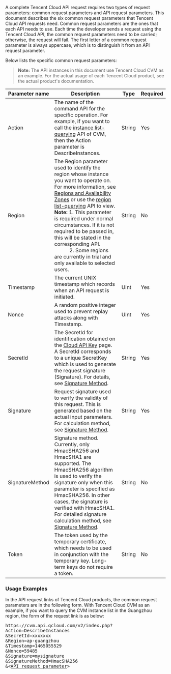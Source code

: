 A complete Tencent Cloud API request requires two types of request parameters: common request parameters and API request parameters. This document describes the six common request parameters that Tencent Cloud API requests need.
Common request parameters are the ones that each API needs to use. Each time the developer sends a request using the Tencent Cloud API, the common request parameters need to be carried; otherwise, the request will fail. The first letter of a common request parameter is always uppercase, which is to distinguish it from an API request parameter.

Below lists the specific common request parameters:
>**Note:**
>The API instances in this document use Tencent Cloud CVM as an example. For the actual usage of each Tencent Cloud product, see the actual product's documentation.

| Parameter name | Description | Type | Required |
|---------|---------|---------|---------|
| Action | The name of the command API for the specific operation. For example, if you want to call the [instance list-querying](https://intl.cloud.tencent.com/document/api/213/9388) API of CVM, then the Action parameter is DescribeInstances. | String | Yes |
| Region | The Region parameter used to identify the region whose instance you want to operate on. For more information, see [Regions and Availability Zones](https://intl.cloud.tencent.com/document/product/213/6091) or use the [region list-querying](https://intl.cloud.tencent.com/document/api/213/9456) API to view. <br>**Note:** 1. This parameter is required under normal circumstances. If it is not required to be passed in, this will be stated in the corresponding API. <br>&nbsp;&nbsp;&nbsp;&nbsp;&nbsp;&nbsp;&nbsp;&nbsp;&nbsp;&nbsp;&nbsp;2. Some regions are currently in trial and only available to selected users. | String | No |
| Timestamp | The current UNIX timestamp which records when an API request is initiated. | UInt | Yes |
| Nonce | A random positive integer used to prevent replay attacks along with Timestamp. | UInt | Yes |
| SecretId | The SecretId for identification obtained on the [Cloud API Key](https://console.cloud.tencent.com/capi) page. A SecretId corresponds to a unique SecretKey which is used to generate the request signature (Signature). For details, see [Signature Method](https://intl.cloud.tencent.com/document/product/215/1693). | String | Yes |
| Signature | Request signature used to verify the validity of this request. This is generated based on the actual input parameters. For calculation method, see [Signature Method](https://intl.cloud.tencent.com/document/product/215/1693). | String | Yes |
| SignatureMethod | Signature method. Currently, only HmacSHA256 and HmacSHA1 are supported. The HmacSHA256 algorithm is used to verify the signature only when this parameter is specified as HmacSHA256. In other cases, the signature is verified with HmacSHA1. For detailed signature calculation method, see [Signature Method](https://intl.cloud.tencent.com/document/product/215/1693). | String | No |
| Token | The token used by the temporary certificate, which needs to be used in conjunction with the temporary key. Long-term keys do not require a token. | String | No |

### Usage Examples
In the API request links of Tencent Cloud products, the common request parameters are in the following form. With Tencent Cloud CVM as an example, if you want to query the CVM instance list in the Guangzhou region, the form of the request link is as below:

<pre>
https://cvm.api.qcloud.com/v2/index.php?
Action=DescribeInstances
&SecretId=xxxxxxx
&Region=ap-guangzhou
&Timestamp=1465055529
&Nonce=59485
&Signature=mysignature
&SignatureMethod=HmacSHA256
&<<a href="https://cloud.tencent.com/document/api/377/4154">API request parameter</a>>
</pre>


